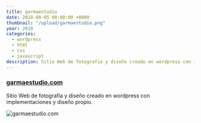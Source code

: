 ```yaml
---
title: garmaestudio
date: 2018-08-05 00:00:00 +0000
thumbnail: "/upload/garmaestudio.png"
year: 2018
categories:
  - wordpress
  - html
  - css
  - javascript
description: Sitio Web de fotografía y diseño creado en wordpress con implementaciones y diseño propio.
---
```


### [garmaestudio.com](https://garmaestudio.com)

Sitio Web de fotografía y diseño creado en wordpress con implementaciones y diseño propio.

![garmaestudio.com](/upload/garmaestudio.png)
